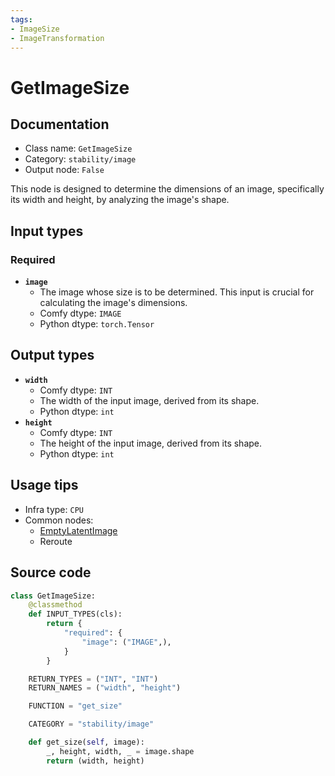 ```yaml
---
tags:
- ImageSize
- ImageTransformation
---
```


# GetImageSize
## Documentation
- Class name: `GetImageSize`
- Category: `stability/image`
- Output node: `False`

This node is designed to determine the dimensions of an image, specifically its width and height, by analyzing the image's shape.
## Input types
### Required
- **`image`**
    - The image whose size is to be determined. This input is crucial for calculating the image's dimensions.
    - Comfy dtype: `IMAGE`
    - Python dtype: `torch.Tensor`
## Output types
- **`width`**
    - Comfy dtype: `INT`
    - The width of the input image, derived from its shape.
    - Python dtype: `int`
- **`height`**
    - Comfy dtype: `INT`
    - The height of the input image, derived from its shape.
    - Python dtype: `int`
## Usage tips
- Infra type: `CPU`
- Common nodes:
    - [EmptyLatentImage](../../Comfy/Nodes/EmptyLatentImage.md)
    - Reroute



## Source code
```python
class GetImageSize:
    @classmethod
    def INPUT_TYPES(cls):
        return {
            "required": {
                "image": ("IMAGE",),
            }
        }

    RETURN_TYPES = ("INT", "INT")
    RETURN_NAMES = ("width", "height")

    FUNCTION = "get_size"

    CATEGORY = "stability/image"

    def get_size(self, image):
        _, height, width, _ = image.shape
        return (width, height)

```
